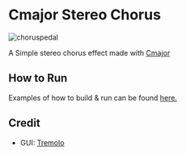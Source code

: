 # Cmajor Stereo Chorus

![choruspedal](https://github.com/joeloftusdev/chorus-cmajor/assets/152509645/20b6d5aa-da65-4d9b-aba1-8f4e9d260e63) 

A Simple stereo chorus effect made with [Cmajor](https://cmajor.dev/) 

## How to Run

Examples of how to build & run can be found [here.](https://cmajor.dev/docs/GettingStarted)

## Credit

* GUI: [Tremolo](https://cmajor.dev/docs/Examples/Tremolo/) 
